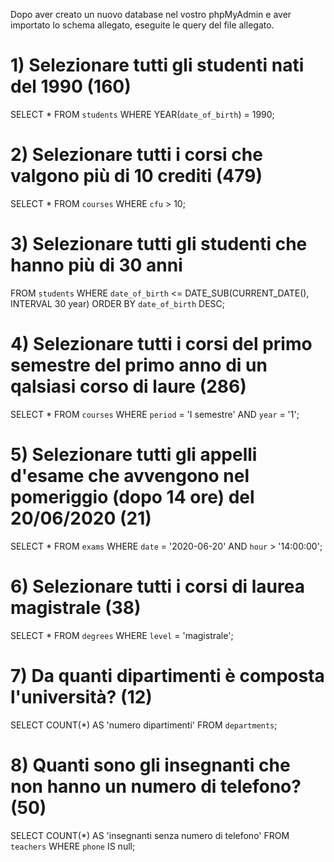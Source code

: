 Dopo aver creato un nuovo database nel vostro phpMyAdmin e aver importato lo schema allegato, eseguite le query del file allegato.

# 1) Selezionare tutti gli studenti nati del 1990 (160)

SELECT \*
FROM `students`
WHERE YEAR(`date_of_birth`) = 1990;

# 2) Selezionare tutti i corsi che valgono più di 10 crediti (479)

SELECT \*
FROM `courses`
WHERE `cfu` > 10;

# 3) Selezionare tutti gli studenti che hanno più di 30 anni

FROM `students`
WHERE `date_of_birth` <= DATE_SUB(CURRENT_DATE(), INTERVAL 30 year)
ORDER BY `date_of_birth` DESC;

# 4) Selezionare tutti i corsi del primo semestre del primo anno di un qalsiasi corso di laure (286)

SELECT \*
FROM `courses`
WHERE `period` = 'I semestre' AND `year` = '1';

# 5) Selezionare tutti gli appelli d'esame che avvengono nel pomeriggio (dopo 14 ore) del 20/06/2020 (21)

SELECT \*
FROM `exams`
WHERE `date` = '2020-06-20' AND `hour` > '14:00:00';

# 6) Selezionare tutti i corsi di laurea magistrale (38)

SELECT \*
FROM `degrees`
WHERE `level` = 'magistrale';

# 7) Da quanti dipartimenti è composta l'università? (12)

SELECT COUNT(\*) AS 'numero dipartimenti'
FROM `departments`;

# 8) Quanti sono gli insegnanti che non hanno un numero di telefono? (50)

SELECT COUNT(\*) AS 'insegnanti senza numero di telefono'
FROM `teachers`
WHERE `phone` IS null;
